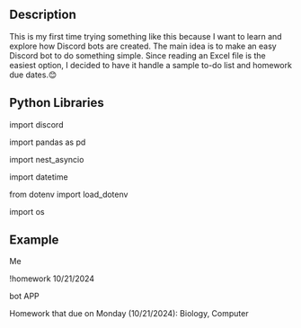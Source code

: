 Description
----
This is my first time trying something like this because I want to learn and explore how Discord bots are created. The main idea is to make an easy Discord bot to do something simple. Since reading an Excel file is the easiest option, I decided to have it handle a sample to-do list and homework due dates.😊

Python Libraries
----
import discord

import pandas as pd

import nest_asyncio

import datetime

from dotenv import load_dotenv

import os

Example
----
Me 

!homework 10/21/2024

bot APP 

Homework that due on Monday (10/21/2024): Biology, Computer
